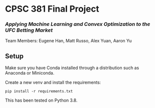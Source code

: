 # CPSC 381 Final Project

### *Applying Machine Learning and Convex Optimization to the UFC Betting Market*
Team Members: Eugene Han, Matt Russo, Alex Yuan, Aaron Yu


## Setup

Make sure you have Conda installed through a distribution such as Anaconda or Miniconda.

Create a new venv and install the requirements:
```
pip install -r requirements.txt
```

This has been tested on Python 3.8.